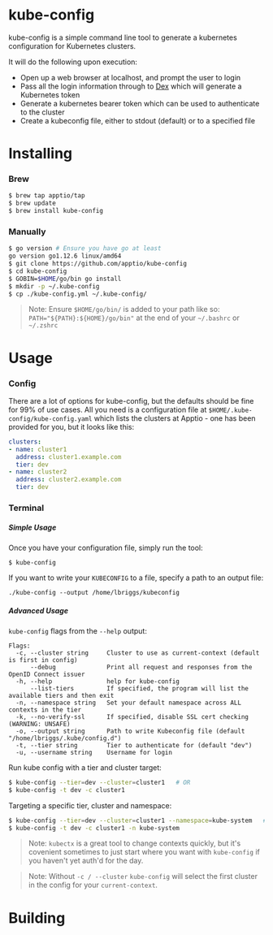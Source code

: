 # kube-config

kube-config is a simple command line tool to generate a kubernetes configuration for Kubernetes clusters.

It will do the following upon execution:

  * Open up a web browser at localhost, and prompt the user to login
  * Pass all the login information through to [Dex](https://github.com/coreos/dex) which will generate a Kubernetes token
  * Generate a kubernetes bearer token which can be used to authenticate to the cluster
  * Create a kubeconfig file, either to stdout (default) or to a specified file

# Installing

### Brew

```bash
$ brew tap apptio/tap
$ brew update
$ brew install kube-config
```

### Manually

```bash
$ go version # Ensure you have go at least
go version go1.12.6 linux/amd64
$ git clone https://github.com/apptio/kube-config
$ cd kube-config
$ GOBIN=$HOME/go/bin go install
$ mkdir -p ~/.kube-config
$ cp ./kube-config.yml ~/.kube-config/
```

> Note: Ensure `$HOME/go/bin/` is added to your path like so: `PATH="${PATH}:${HOME}/go/bin"` at the end of your `~/.bashrc` or `~/.zshrc`

# Usage

### Config

There are a lot of options for kube-config, but the defaults should be fine for 99% of use cases. All you need is a configuration file at `$HOME/.kube-config/kube-config.yaml` which lists the clusters at Apptio - one has been provided for you, but it looks like this:

```yaml
clusters:
- name: cluster1
  address: cluster1.example.com
  tier: dev
- name: cluster2
  address: cluster2.example.com
  tier: dev
```

### Terminal

##### Simple Usage

Once you have your configuration file, simply run the tool:

```
$ kube-config
```

If you want to write your `KUBECONFIG` to a file, specify a path to an output file:

```
./kube-config --output /home/lbriggs/kubeconfig
```

##### Advanced Usage

`kube-config` flags from the `--help` output:

```
Flags:
  -c, --cluster string     Cluster to use as current-context (default is first in config)
      --debug              Print all request and responses from the OpenID Connect issuer
  -h, --help               help for kube-config
      --list-tiers         If specified, the program will list the available tiers and then exit
  -n, --namespace string   Set your default namespace across ALL contexts in the tier
  -k, --no-verify-ssl      If specified, disable SSL cert checking (WARNING: UNSAFE)
  -o, --output string      Path to write Kubeconfig file (default "/home/lbriggs/.kube/config.d")
  -t, --tier string        Tier to authenticate for (default "dev")
  -u, --username string    Username for login
```

Run kube config with a tier and cluster target:

```bash
$ kube-config --tier=dev --cluster=cluster1   # OR
$ kube-config -t dev -c cluster1
```

Targeting a specific tier, cluster and namespace:

```bash
$ kube-config --tier=dev --cluster=cluster1 --namespace=kube-system   #OR
$ kube-config -t dev -c cluster1 -n kube-system
```

> Note: `kubectx` is a great tool to change contexts quickly, but it's covenient sometimes to just start where you want with `kube-config` if you haven't yet auth'd for the day.

> Note: Without `-c / --cluster` `kube-config` will select the first cluster in the config for your `current-context`.


# Building

